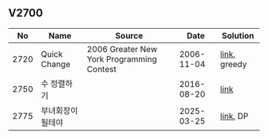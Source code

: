 ## V2700

| No| Name| Source| Date| Solution|
|--|--|--|--|--|
| 2720| Quick Change| 2006 Greater New York Programming Contest| 2006-11-04| [link](./2720/2720.c), greedy|
| 2750| 수 정렬하기| | 2016-08-20| [link](./2750/2750.c)|
| 2775| 부녀회장이 될테야| | 2025-03-25| [link](./2775/2775.c), DP|

